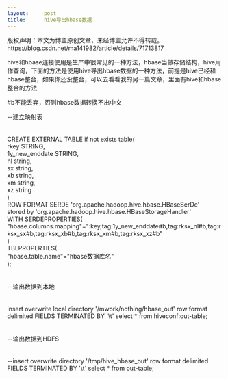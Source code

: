 ```yaml
---
layout:     post
title:      hive导出hbase数据
---
```

<div id="article_content" class="article_content clearfix csdn-tracking-statistics" data-pid="blog" data-mod="popu_307" data-dsm="post">
								<div class="article-copyright">
					版权声明：本文为博主原创文章，未经博主允许不得转载。					https://blog.csdn.net/ma141982/article/details/71713817				</div>
								            <link rel="stylesheet" href="https://csdnimg.cn/release/phoenix/template/css/ck_htmledit_views-f76675cdea.css">
						<div class="htmledit_views" id="content_views">
                
<p>hive和hbase连接使用是生产中很常见的一种方法，hbase当做存储结构，hive用作查询，下面的方法是使用hive导出hbase数据的一种方法，前提是hive已经和hbase整合，如果你还没整合，可以去看看我的另一篇文章，里面有hive和hbase整合的方法</p>
<p>#b不能丢弃，否则hbase数据转换不出中文</p>
<p>--建立映射表<br><br><br>
CREATE EXTERNAL TABLE if not exists table(<br>
rkey STRING,<br>
1y_new_enddate STRING,<br>
nl string,<br>
sx string,<br>
xb string,<br>
xm string,<br>
xz string<br>
)<br>
ROW FORMAT SERDE 'org.apache.hadoop.hive.hbase.HBaseSerDe'<br>
stored by 'org.apache.hadoop.hive.hbase.HBaseStorageHandler'<br>
WITH SERDEPROPERTIES(<br>
"hbase.columns.mapping"=":key,tag:1y_new_enddate#b,tag:rksx_nl#b,tag:rksx_sx#b,tag:rksx_xb#b,tag:rksx_xm#b,tag:rksx_xz#b"<br>
)<br>
TBLPROPERTIES(<br>
"hbase.table.name"="hbase数据库名"<br>
);                   <br><br><br>
--输出数据到本地<br><br><br>
insert overwrite local directory '/mwork/nothing/hbase_out' row format delimited FIELDS TERMINATED BY '\t' select * from hiveconf:out-table;  <br><br><br>
--输出数据到HDFS<br><br><br>
--insert overwrite directory '/tmp/hive_hbase_out' row format delimited FIELDS TERMINATED BY '\t' select * from out-table;  <br></p>
            </div>
                </div>